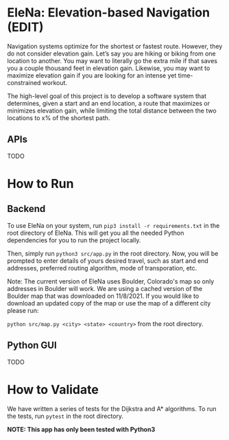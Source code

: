 # EleNa: Elevation-based Navigation (EDIT)
Navigation systems optimize for the shortest or fastest route. However, they do not consider elevation gain. Let’s say you are hiking or biking from one location to another. 
You may want to literally go the extra mile if that saves you a couple thousand feet in elevation gain. Likewise, you may want to maximize elevation gain if you are
looking for an intense yet time-constrained workout.

The high-level goal of this project is to develop a software system that determines, given a start and an
end location, a route that maximizes or minimizes elevation gain, while limiting the total distance between
the two locations to x% of the shortest path.

## APIs

TODO

# How to Run
## Backend
To use EleNa on your system, run `pip3 install -r requirements.txt` in the root directory of EleNa. This will get you all the needed Python dependencies for you to run the project locally. 

Then, simply run `python3 src/app.py` in the root directory. Now, you will be prompted to enter details of yours desired travel, such as start and end addresses, preferred routing algorithm, mode of transporation, etc. 

Note: The current version of EleNa uses Boulder, Colorado's map so only addresses in Boulder will work. We are using a cached version of the Boulder map that was downloaded on 11/8/2021. If you would like to download an updated copy of the map or use the map of a different city please run:

`python src/map.py <city> <state> <country>`  from the root directory.

## Python GUI

TODO

# How to Validate
We have written a series of tests for the Dijkstra and A* algorithms. To run the tests, run `pytest` in the root directory. 

**NOTE: This app has only been tested with Python3**
